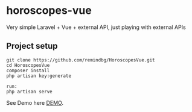 # horoscopes-vue
Very simple Laravel + Vue + external API, just playing with external APIs


## Project setup
```
git clone https://github.com/remindbg/HoroscopesVue.git 
cd HoroscopesVue
composer install
php artisan key:generate

run: 
php artisan serve
```



See Demo here [DEMO](http://blooming-tor-87451.herokuapp.com).
